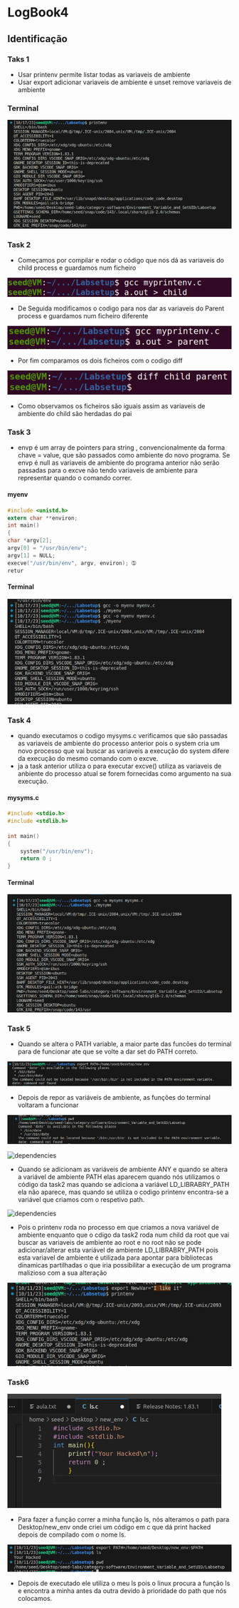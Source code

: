 # LogBook4

## Identificação
### Taks 1

- Usar printenv permite listar todas as variaveis de ambiente
- Usar export adicionar variaveis de ambiente e unset remove variaveis de ambiente
### **Terminal**
![terminal_of_print_env](/Images/printenv.png)

### Task 2
- Começamos por compilar e rodar o código que nos dá as variaveis do child process e guardamos num ficheiro

![dependencies](/Images/week4-task2-0.png)

- De Seguida modificamos o codigo para nos dar as variaveis do Parent process e guardamos num ficheiro diferente

![dependencies](/Images/week4-task2-1.png)

- Por fim comparamos os dois ficheiros com o codigo diff

![dependencies](/Images/week4-task2-2.png)

- Como observamos os ficheiros são iguais assim as variaveis de ambiente do child são herdadas do pai

### Task 3

- envp é um array de pointers para string , convencionalmente da forma chave = value, que são passados como ambiente do novo programa. Se envp é null as variaveis de ambiente do programa anterior não serão passadas para o excve não tendo variaveis de ambiente para representar quando o comando correr.
#### **myenv**
```c
#include <unistd.h>
extern char **environ;
int main()
{
char *argv[2];
argv[0] = "/usr/bin/env";
argv[1] = NULL;
execve("/usr/bin/env", argv, environ); ➀
retur
```

#### **Terminal**
![diferences_of_execev](/Images/diference_from_execev.png)
### Task 4

- quando executamos o codigo mysyms.c verificamos que são passadas as variaveis de ambiente do processo anterior pois o system cria um novo processo que vai buscar as variaveis a execução do system difere da execução do mesmo comando com o excve.
- ja a task anterior utiliza o para executar excve() utiliza as variaveis de anbiente do processo atual se forem fornecidas como argumento na sua execução.
#### **mysyms.c**
```c
#include <stdio.h>
#include <stdlib.h>

int main()
{
    system("/usr/bin/env");
    return 0 ;
}

```
#### **Terminal**
![dependencies](/Images/terminal_mysysms.png)



### Task 5 

-  Quando se altera o PATH variable, a maior parte das funcões do terminal para de funcionar ate que se volte a dar set do PATH correto.

![dependencies](/Images/print1.png)


- Depois de repor as variáveis de ambiente, as funções do terminal 
voltaram a funcionar


![dependencies](/Images/print2.png)

![dependencies](/Images/Captura_de_ecrã_2023-10-11_232522.png)

-   Quando se adicionam as variáveis de ambiente ANY e quando se altera a variável de ambiente PATH elas aparecem quando nós utilizamos o código da task2 mas quando se adiciona a variável LD_LIBRABRY_PATH ela não aparece, mas quando se utiliza o codigo printenv encontra-se a variável que criamos com o respetivo path. 


![dependencies](/Images/Captura_de_ecrã_2023-10-11_232303.png)

- Pois o printenv roda no processo em que criamos a nova variável de ambiente enquanto que o cdigo da task2 roda num child da root que vai buscar as variaveis de ambiente ao root e no root não se pode adicionar/alterar esta variável de ambiente LD_LIBRABRY_PATH pois esta variavel de ambiente é utilizada para apontar para bibliotecas dinamicas partilhadas o que iria possibilitar a execução de um programa malizioso com a sua alteração

![dependencies](/Images/print3.png)


### Task6

![dependencies](/Images/print4.png)

- Para fazer a função correr a minha função ls, nós alteramos o path para Desktop/new_env onde criei um código em c que dá print hacked depois de compilado com o nome ls.

![dependencies](/Images/print5.png)

- Depois de executado ele utiliza o meu ls pois o linux procura a função ls e encontra a minha antes da outra devido à prioridade do path que nós colocamos.



